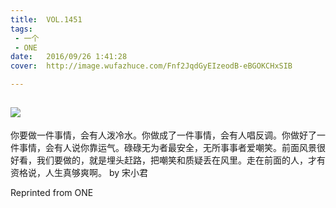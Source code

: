 ```yaml
---
title:	VOL.1451
tags:
 - 一个
 - ONE
date:	2016/09/26 1:41:28
cover:	http://image.wufazhuce.com/Fnf2JqdGyEIzeodB-eBGOKCHxSIB

---
```

![](http://image.wufazhuce.com/Fnf2JqdGyEIzeodB-eBGOKCHxSIB)
---

你要做一件事情，会有人泼冷水。你做成了一件事情，会有人唱反调。你做好了一件事情，会有人说你靠运气。碌碌无为者最安全，无所事事者爱嘲笑。前面风景很好看，我们要做的，就是埋头赶路，把嘲笑和质疑丢在风里。走在前面的人，才有资格说，人生真够爽啊。 by 宋小君
 
Reprinted from ONE
